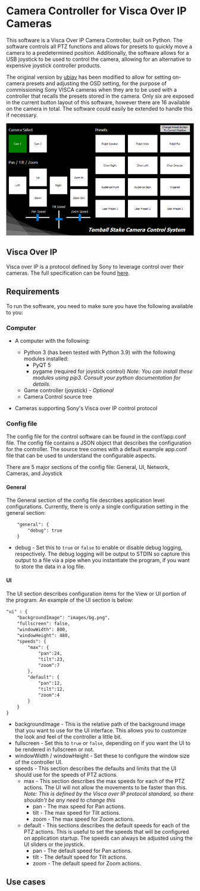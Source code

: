 # Camera Controller for Visca Over IP Cameras
This software is a Visca Over IP Camera Controller, built on Python.  The software controls all PTZ functions and allows for presets to quickly move a camera to a predetermined position.  Additionally, the software allows for a USB joystick to be used to control the camera, allowing for an alternative to expensive joystick controller products.

The original version by [ubiav](https://github.com/ubiav) has been modified to allow for setting on-camera presets and adjusting the OSD setting, for the purpose of commissioning Sony VISCA cameras when they are to be used with a controller that recalls the presets stored in the camera. Only six are exposed in the current button layout of this software, however there are 16 available on the camera in total. The software could easily be extended to handle this if necessary.

![An example rendering of the Visca Over IP Camera Controller Software](images/screenshot1.png "Camera Controller")

## Visca Over IP
Visca over IP is a protocol defined by Sony to leverage control over their cameras.  The full specification can be found [here](https://www.sony.net/Products/CameraSystem/CA/BRC_X1000_BRC_H800/Technical_Document/C456100121.pdf).

## Requirements
To run the software, you need to make sure you have the following available to you:

### Computer
- A computer with the following:
    - Python 3 (has been tested with Python 3.9) with the following modules installed:
        - PyQT 5
        - pygame (required for joystick control)
            *Note: You can install these modules using pip3.  Consult your python documentation for details.*
    - Game controller (joystick) - *Optional*
    - Camera Control source tree

- Cameras supporting Sony's Visca over IP control protocol

### Config file
The config file for the control software can be found in the conf/app.conf file.  The config file contains a JSON object that describes the configuration for the controller.  The source tree comes with a default example app.conf file that can be used to understand the configurable aspects.

There are 5 major sections of the config file: General, UI, Network, Cameras, and Joystick
#### General
The General section of the config file describes application level configurations.  Currently, there is only a single configuration setting in the general section:
```
    "general": {
        "debug": true
    }
```
- debug - Set this to `true` or `false` to enable or disable debug logging, respectively.  The debug logging will be output to STDIN so capture this output to a file via a pipe when you instantiate the program, if you want to store the data in a log file.

#### UI
The UI section describes configuration items for the View or UI portion of the program.  An example of the UI section is below:
```
"ui" : {
    "backgroundImage": "images/bg.png",
    "fullscreen": false,
    "windowWidth": 800,
    "windowHeight": 480,
    "speeds": {
        "max": {
            "pan":24,
            "tilt":23,
            "zoom":7
        },
        "default": {
            "pan":12,
            "tilt":12,
            "zoom":4
        }
    }
}
```
- backgroundImage - This is the relative path of the background image that you want to use for the UI interface.  This allows you to customize the look and feel of the controller a little bit.
- fullscreen - Set this to `true` or `false`, depending on if you want the UI to be rendered in fullscreen or not.
- windowWidth / windowHeight - Set these to configure the window size of the controller UI.
- speeds - This section describes the defaults and limits that the UI should use for the speeds of PTZ actions.
    - max - This section describes the max speeds for each of the PTZ actions.  The UI will not allow the movements to be faster than this.  *Note: This is defined by the Visca over IP protocol standard, so there shouldn't be any need to change this*
        - pan - The max speed for Pan actions.
        - tilt - The max speed for Tilt actions.
        - zoom - The max speed for Zoom actions.
    - default - This sections describes the default speeds for each of the PTZ actions.  This is useful to set the speeds that will be configured on application startup.  The speeds can always be adjusted using the UI sliders or the joystick.
        - pan - The default speed for Pan actions.
        - tilt - The default speed for Tilt actions.
        - zoom - The default speed for Zoom actions.       

## Use cases
